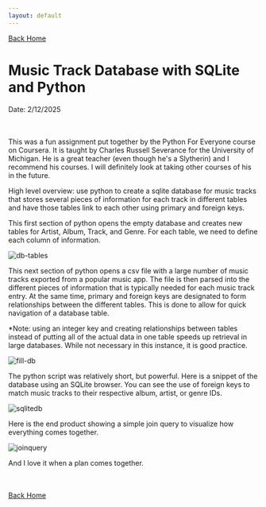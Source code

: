 ```yaml
---
layout: default
---
```


[Back Home](./index.md)


# Music Track Database with SQLite and Python

Date: 2/12/2025

<br/><br/>
This was a fun assignment put together by the Python For Everyone course on Coursera. It is taught by Charles Russell Severance for the University of Michigan. He is a great teacher (even though he's a Slytherin) and I recommend his courses. I will definitely look at taking other courses of his in the future.

High level overview: use python to create a sqlite database for music tracks that stores several pieces of information for each track in different tables and have those tables link to each other using primary and foreign keys.

This first section of python opens the empty database and creates new tables for Artist, Album, Track, and Genre. For each table, we need to define each column of information.

![db-tables](https://github.com/user-attachments/assets/e0d46904-76ef-46cb-8549-44dec805e87a)


This next section of python opens a csv file with a large number of music tracks exported from a popular music app. The file is then parsed into the different pieces of information that is typically needed for each music track entry. At the same time, primary and foreign keys are designated to form relationships between the different tables. This is done to allow for quick navigation of a database table.

*Note: using an integer key and creating relationships between tables instead of putting all of the actual data in one table speeds up retrieval in large databases. While not necessary in this instance, it is good practice.

![fill-db](https://github.com/user-attachments/assets/dca8114b-662e-4f03-8630-1a3c86b9357e)


The python script was relatively short, but powerful. Here is a snippet of the database using an SQLite browser. You can see the use of foreign keys to match music tracks to their respective album, artist, or genre IDs.

![sqlitedb](https://github.com/user-attachments/assets/f329b29e-e7f1-4399-867c-a4b4d6142d35)


Here is the end product showing a simple join query to visualize how everything comes together.

![joinquery](https://github.com/user-attachments/assets/d6e2ff17-fb9b-4fe4-89fe-2fee79942ac3)


And I love it when a plan comes together.


<br/><br/>
[Back Home](./index.md)

